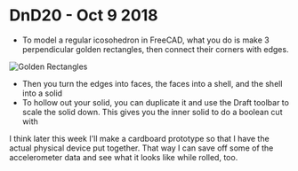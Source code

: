 # DnD20 - Oct 9 2018

* To model a regular icosohedron in FreeCAD, what you do is make 3 perpendicular golden rectangles, then connect their corners with edges.


![Golden Rectangles](https://github.com/MatthewCLind/DnD20/blob/master/MCAD/golden-rects.png)


* Then you turn the edges into faces, the faces into a shell, and the shell into a solid
* To hollow out your solid, you can duplicate it and use the Draft toolbar to scale the solid down. This gives you the inner solid to do a boolean cut with

I think later this week I'll make a cardboard prototype so that I have the actual physical device put together. That way I can save off some of the accelerometer data and see what it looks like while rolled, too.